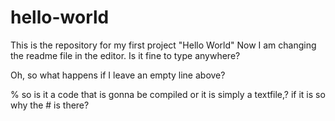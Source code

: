# hello-world
This is the repository for my first project "Hello World"
Now I am changing the readme file in the editor. Is it fine to type anywhere?

Oh, so what happens if I leave an empty line above?

% so is it a code that is gonna be compiled or it is simply a textfile,? if it is so why the # is there?
